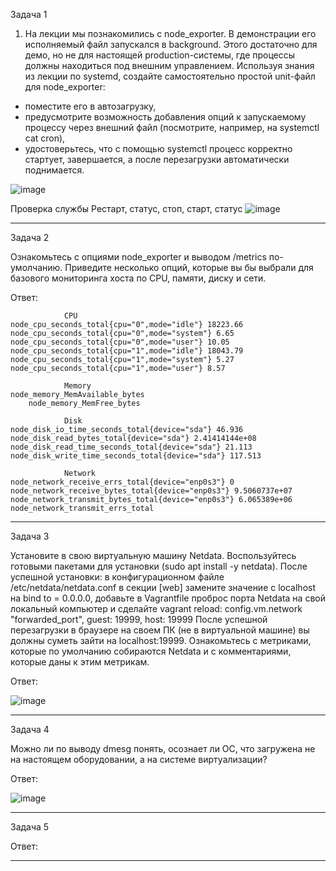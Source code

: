 Задача 1
1. На лекции мы познакомились с node_exporter. В демонстрации его исполняемый файл запускался в background. Этого достаточно для демо, но не для настоящей production-системы, где процессы должны находиться под внешним управлением. Используя знания из лекции по systemd, создайте самостоятельно простой unit-файл для node_exporter:
- поместите его в автозагрузку,
- предусмотрите возможность добавления опций к запускаемому процессу через внешний файл (посмотрите, например, на systemctl cat cron),
- удостоверьтесь, что с помощью systemctl процесс корректно стартует, завершается, а после перезагрузки автоматически поднимается.

![image](https://user-images.githubusercontent.com/65549218/144243329-d216175c-9913-4453-810b-64ec3eadef56.png)

Проверка службы
Рестарт, статус, стоп, старт, статус
![image](https://user-images.githubusercontent.com/65549218/144244409-3ccc6cf0-df81-4a54-ac4a-966ed04e2a10.png)
_________________________________________________________________________________________________________________________________________________________________________________

Задача 2

Ознакомьтесь с опциями node_exporter и выводом /metrics по-умолчанию. Приведите несколько опций, которые вы бы выбрали для базового мониторинга хоста по CPU, памяти, диску и сети.

Ответ:

				CPU
	node_cpu_seconds_total{cpu="0",mode="idle"} 18223.66
	node_cpu_seconds_total{cpu="0",mode="system"} 6.65
	node_cpu_seconds_total{cpu="0",mode="user"} 10.05
	node_cpu_seconds_total{cpu="1",mode="idle"} 18043.79
	node_cpu_seconds_total{cpu="1",mode="system"} 5.27
	node_cpu_seconds_total{cpu="1",mode="user"} 8.57
	
				Memory
	node_memory_MemAvailable_bytes 
        node_memory_MemFree_bytes
	
				Disk		
	node_disk_io_time_seconds_total{device="sda"} 46.936
	node_disk_read_bytes_total{device="sda"} 2.41414144e+08
	node_disk_read_time_seconds_total{device="sda"} 21.113
	node_disk_write_time_seconds_total{device="sda"} 117.513
	
				Network
	node_network_receive_errs_total{device="enp0s3"} 0
	node_network_receive_bytes_total{device="enp0s3"} 9.5060737e+07
	node_network_transmit_bytes_total{device="enp0s3"} 6.065389e+06
	node_network_transmit_errs_total
_________________________________________________________________________________________________________________________________________________________________________________
	
Задача 3

Установите в свою виртуальную машину Netdata. Воспользуйтесь готовыми пакетами для установки (sudo apt install -y netdata). После успешной установки:
в конфигурационном файле /etc/netdata/netdata.conf в секции [web] замените значение с localhost на bind to = 0.0.0.0,
добавьте в Vagrantfile проброс порта Netdata на свой локальный компьютер и сделайте vagrant reload:
config.vm.network "forwarded_port", guest: 19999, host: 19999
После успешной перезагрузки в браузере на своем ПК (не в виртуальной машине) вы должны суметь зайти на localhost:19999. Ознакомьтесь с метриками, которые по умолчанию собираются Netdata и с комментариями, которые даны к этим метрикам.

Ответ:

![image](https://user-images.githubusercontent.com/65549218/144397621-934ae404-18a4-4a3e-9299-edb9296571c2.png)

_________________________________________________________________________________________________________________________________________________________________________________

Задача 4

Можно ли по выводу dmesg понять, осознает ли ОС, что загружена не на настоящем оборудовании, а на системе виртуализации?

Ответ:

![image](https://user-images.githubusercontent.com/65549218/144398150-7fe5f166-6c18-4ccf-87e4-47d36e7bde45.png)

_________________________________________________________________________________________________________________________________________________________________________________

Задача 5

Ответ:
_________________________________________________________________________________________________________________________________________________________________________________
